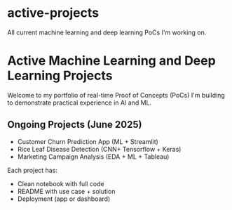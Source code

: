 # active-projects
All current machine learning and deep learning PoCs I'm working on.

# Active Machine Learning and Deep Learning Projects
Welcome to my portfolio of real-time Proof of Concepts (PoCs) I'm building to demonstrate practical experience in AI and ML.

## Ongoing Projects (June 2025)
- Customer Churn Prediction App (ML + Streamlit)
- Rice Leaf Disease Detection (CNN+ Tensorflow + Keras)
- Marketing Campaign Analysis (EDA + ML + Tableau)

Each project has:
- Clean notebook with full code
- README with use case + solution
- Deployment (app or dashboard)
